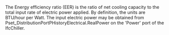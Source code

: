 The Energy efficiency ratio (EER) is the ratio of net cooling capacity to the total input rate of electric power applied.  By definition, the units are BTU/hour per Watt.
The input electric power may be obtained from Pset_DistributionPortPHistoryElectrical.RealPower on the 'Power' port of the IfcChiller.